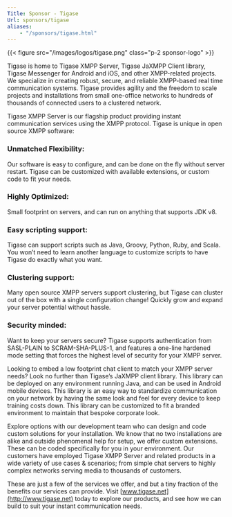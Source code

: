 ```yaml
---
Title: Sponsor - Tigase
Url: sponsors/tigase
aliases:
    - "/sponsors/tigase.html"
---
```


{{< figure src="/images/logos/tigase.png" class="p-2 sponsor-logo" >}}

Tigase is home to Tigase XMPP Server, Tigase JaXMPP Client library, Tigase Messenger for Android and iOS, and other XMPP-related projects.  We specialize in creating robust, secure, and reliable XMPP-based real time communication systems.  Tigase provides agility and the freedom to scale projects and installations from small one-office networks to hundreds of thousands of connected users to a clustered network.

Tigase XMPP Server is our flagship product providing instant communication services using the XMPP protocol.  Tigase is unique in open source XMPP software:  
### Unmatched Flexibility:
Our software is easy to configure, and can be done on the fly without server restart. Tigase can be customized with available extensions, or custom code to fit your needs.  
### Highly Optimized:
Small footprint on servers, and can run on anything that supports JDK v8.  
### Easy scripting support:
Tigase can support scripts such as Java, Groovy, Python, Ruby, and Scala.  You won’t need to learn another language to customize scripts to have Tigase do exactly what you want.  
### Clustering support:
Many open source XMPP servers support clustering, but Tigase can cluster out of the box with a single configuration change!  Quickly grow and expand your server potential without hassle.  
### Security minded:
Want to keep your servers secure?  Tigase supports authentication from SASL-PLAIN to SCRAM-SHA-PLUS-1, and features a one-line hardened mode setting that forces the highest level of security for your XMPP server.

Looking to embed a low footprint chat client to match your XMPP server needs?  Look no further than Tigase’s JaXMPP client library.  This library can be deployed on any environment running Java, and can be used in Android mobile devices.  This library is an easy way to standardize communication on your network by having the same look and feel for every device to keep training costs down.  This library can be customized to fit a branded environment to maintain that bespoke corporate look.

Explore options with our development team who can design and code custom solutions for your installation.  We know that no two installations are alike and outside phenomenal help for setup, we offer custom extensions.  These can be coded specifically for you in your environment.  Our customers have employed Tigase XMPP Server and related products in a wide variety of use cases & scenarios; from simple chat servers to highly complex networks serving media to thousands of customers.

These are just a few of the services we offer, and but a tiny fraction of the benefits our services can provide.  Visit [www.tigase.net](http://www.tigase.net) today to explore our products, and see how we can build to suit your instant communication needs.
